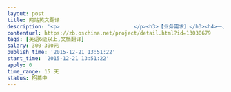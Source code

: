 ```yaml
---                
layout: post       
title: 网站英文翻译           
description: '<p>                        </p><h3>【业务需求】</h3><h4>一、功能需求</h4><p>把一个中文官网型网站，全部翻译成英文的。</p><h4>二、技术要求</h4><p>懂互联网专业和管理类专业英语术语</p><h4>三、非功能性要求</h4><h3>【人员要求】</h3><h4>一、能力要求</h4><p>1、本科以上学历</p><p>2、英语专业</p><p>3、笔译能力强</p><h4>二、其他要求</h4><p>1、每周到公司上班4小时</p><p>2、</p><p>3、</p><h3>【交付要求】</h3><h4>一、交付物要求</h4><p>1、中英对照翻译</p><p>2、</p><p>3、</p><h4>二、验收基准</h4><p>1、翻译结束，并请专业人员看后，认为合格</p><p>2、</p><p>3、</p><h3>【支付方式】</h3><p>分两次</p><p>                    </p>'     
contenturl: https://zb.oschina.net/project/detail.html?id=13030679      
tags: [英语6级以上,文档翻译]            
salary: 300-300元          
publish_time: '2015-12-21 13:51:22'         
start_time: '2015-12-21 13:51:22'           
apply: 0                   
time_range: 15 天              
status: 招募中                  
---                 
```

